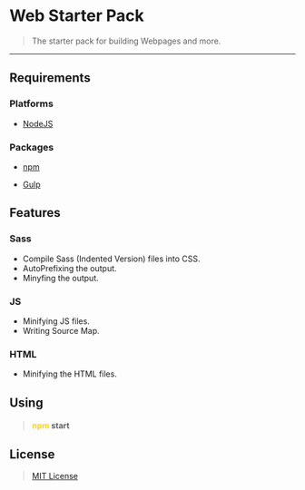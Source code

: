 # Web Starter Pack

> The starter pack for building Webpages and more.

<hr>

## Requirements

### Platforms

* [NodeJS]("https://nodejs.org/")

### Packages

* [npm]("https://www.npmjs.com/")

* [Gulp]("https://gulpjs.com/")

## Features 

### Sass
* Compile Sass (Indented Version) files into CSS.
* AutoPrefixing the output.
* Minyfing the output.

### JS
* Minifying JS files.
* Writing Source Map.

### HTML
* Minifying the HTML files.


## Using

> <h4><span style="color: #FED218;">npm</span> start</h4>

## License 

> [MIT License]("https://raw.githubusercontent.com/N-a-r-w-i-n/Web-Starter-Pack/master/LICENSE")